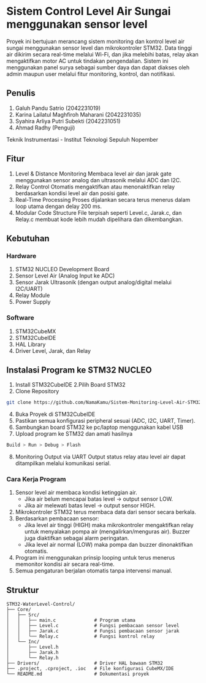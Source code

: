 # Sistem Control Level Air Sungai menggunakan sensor level
Proyek ini bertujuan merancang sistem monitoring dan kontrol level air sungai menggunakan sensor level dan mikrokontroler STM32. Data tinggi air dikirim secara real-time melalui Wi-Fi, dan jika melebihi batas, relay akan mengaktifkan motor AC untuk tindakan pengendalian. Sistem ini menggunakan panel surya sebagai sumber daya dan dapat diakses oleh admin maupun user melalui fitur monitoring, kontrol, dan notifikasi.

## Penulis
1. Galuh Pandu Satrio (2042231019)
2. Karina Lailatul Maghfiroh Maharani (2042231035)
3. Syahira Arliya Putri Subekti (2042231051)
4. Ahmad Radhy (Penguji)

Teknik Instrumentasi - Institut Teknologi Sepuluh Nopember

## Fitur
1. Level & Distance Monitoring 
Membaca level air dan jarak gate menggunakan sensor analog dan ultrasonik melalui ADC dan I2C.
2. Relay Control
Otomatis mengaktifkan atau menonaktifkan relay berdasarkan kondisi level air dan posisi gate.
3. Real-Time Processing
Proses dijalankan secara terus menerus dalam loop utama dengan delay 200 ms.
4. Modular Code Structure
File terpisah seperti Level.c, Jarak.c, dan Relay.c membuat kode lebih mudah dipelihara dan dikembangkan.

## Kebutuhan
### Hardware
1. STM32 NUCLEO Development Board
2. Sensor Level Air (Analog Input ke ADC)
3. Sensor Jarak Ultrasonik (dengan output analog/digital melalui I2C/UART)
4. Relay Module
5. Power Supply

### Software
1. STM32CubeMX
2. STM32CubeIDE
3. HAL Library
4. Driver Level, Jarak, dan Relay

## Instalasi Program ke STM32 NUCLEO
1. Install STM32CubeIDE
2.Pilih Board STM32
3. Clone Repository
```bash
git clone https://github.com/NamaKamu/Sistem-Monitoring-Level-Air-STM32
```
4. Buka Proyek di STM32CubeIDE
5. Pastikan semua konfigurasi peripheral sesuai (ADC, I2C, UART, Timer).
6.  Sambungkan board STM32 ke pc/laptop menggunakan kabel USB 
7. Upload program ke STM32 dan amati hasilnya
```bash
Build > Run > Debug > Flash
```
8. Monitoring Output via UART Output status relay atau level air dapat ditampilkan melalui komunikasi serial.

### Cara Kerja Program
1. Sensor level air membaca kondisi ketinggian air.
   - Jika air belum mencapai batas level → output sensor LOW.
   - Jika air melewati batas level → output sensor HIGH.
2. Mikrokontroler STM32 terus membaca data dari sensor secara berkala.
3. Berdasarkan pembacaan sensor:
   - Jika level air tinggi (HIGH) maka mikrokontroler mengaktifkan relay untuk menyalakan pompa air (mengalirkan/menguras air). Buzzer juga diaktifkan sebagai alarm peringatan.
   - Jika level air normal (LOW) maka pompa dan buzzer dinonaktifkan otomatis.
4. Program ini menggunakan prinsip looping untuk terus menerus memonitor kondisi air secara real-time.
5. Semua pengaturan berjalan otomatis tanpa intervensi manual.

## Struktur
```
STM32-WaterLevel-Control/
├── Core/
│   ├── Src/
│   │   ├── main.c              # Program utama
│   │   ├── Level.c             # Fungsi pembacaan sensor level
│   │   ├── Jarak.c             # Fungsi pembacaan sensor jarak
│   │   └── Relay.c             # Fungsi kontrol relay
│   └── Inc/
│       ├── Level.h
│       ├── Jarak.h
│       └── Relay.h
├── Drivers/                    # Driver HAL bawaan STM32
├── .project, .cproject, .ioc   # File konfigurasi CubeMX/IDE
└── README.md                   # Dokumentasi proyek
```
